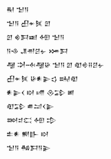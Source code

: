 <div class='block'>
<div class='line'>𒊑 𒈠𒀀</div>
<div class='line'>𒈠𒀀 𒌷𒄬𒍮 𒇻</div>
<div class='line'>𒇻 𒄯𒁕𒀜 𒅇 𒈠𒀀</div>
<div class='line'>𒀀𒈾 𒂗𒉣𒆪𒉡 𒋤𒁕</div>
<div class='line'>𒆷 𒋫𒁄𒆷𒄩 𒈠𒀀 𒇻 𒊏𒄴𒍝𒆪𒉡</div>
<div class='line'>𒌷𒄬𒍮 𒄩𒀭𒉌𒌓 𒊻𒊏</div>
<div class='line'>𒀭𒉌𒌋 𒊭 𒋬 𒊮𒁉 𒅖</div>
<div class='line'>𒊏𒁉 𒌑𒁺𒌋𒉌</div>
<div class='line'>𒇷𒄑𒀫 𒅇 𒄠</div>
<div class='line'>𒉺𒀭 𒆍𒃲 𒊭</div>
<div class='line'>𒈠𒀀 𒄀𒁕𒀀𒉌</div>
</div>